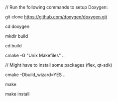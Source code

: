// Run the following commands to setup Doxygen:

git clone https://github.com/doxygen/doxygen.git

cd doxygen

mkdir build

cd build

cmake -G "Unix Makefiles" ..

// Might have to install some packages (flex, qt-sdk)

cmake -Dbuild_wizard=YES ..

make

make install